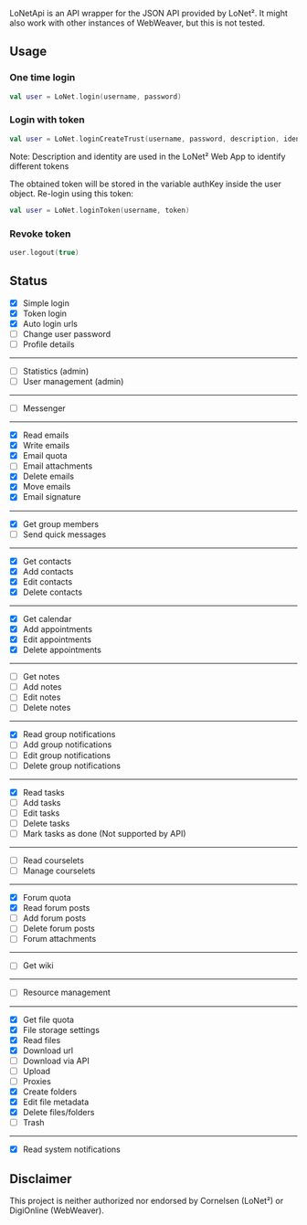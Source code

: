 LoNetApi is an API wrapper for the JSON API provided by LoNet².
It might also work with other instances of WebWeaver, but this is not tested.

## Usage
### One time login
```kotlin
val user = LoNet.login(username, password)
```
### Login with token
```kotlin
val user = LoNet.loginCreateTrust(username, password, description, identity)
```
Note: Description and identity are used in the LoNet² Web App to identify different tokens

The obtained token will be stored in the variable authKey inside the user object.
Re-login using this token:
```kotlin
val user = LoNet.loginToken(username, token)
```

### Revoke token
```kotlin
user.logout(true)
```

## Status
- [x] Simple login
- [x] Token login
- [x] Auto login urls
- [ ] Change user password
- [ ] Profile details
---
- [ ] Statistics (admin)
- [ ] User management (admin)
---
- [ ] Messenger
---
- [x] Read emails
- [x] Write emails
- [x] Email quota
- [ ] Email attachments
- [x] Delete emails
- [x] Move emails
- [x] Email signature
---
- [x] Get group members
- [ ] Send quick messages
---
- [x] Get contacts
- [x] Add contacts
- [x] Edit contacts
- [x] Delete contacts
---
- [x] Get calendar
- [x] Add appointments
- [x] Edit appointments
- [x] Delete appointments
---
- [ ] Get notes
- [ ] Add notes
- [ ] Edit notes
- [ ] Delete notes
---
- [x] Read group notifications
- [ ] Add group notifications
- [ ] Edit group notifications
- [ ] Delete group notifications
---
- [x] Read tasks
- [ ] Add tasks
- [ ] Edit tasks
- [ ] Delete tasks
- [ ] Mark tasks as done (Not supported by API)
---
- [ ] Read courselets
- [ ] Manage courselets
---
- [x] Forum quota
- [x] Read forum posts
- [ ] Add forum posts
- [ ] Delete forum posts
- [ ] Forum attachments
---
- [ ] Get wiki
---
- [ ] Resource management
---
- [x] Get file quota
- [x] File storage settings
- [x] Read files
- [x] Download url
- [ ] Download via API
- [ ] Upload
- [ ] Proxies
- [x] Create folders
- [x] Edit file metadata
- [x] Delete files/folders
- [ ] Trash
---
- [x] Read system notifications

## Disclaimer
This project is neither authorized nor endorsed by Cornelsen (LoNet²) or DigiOnline (WebWeaver).